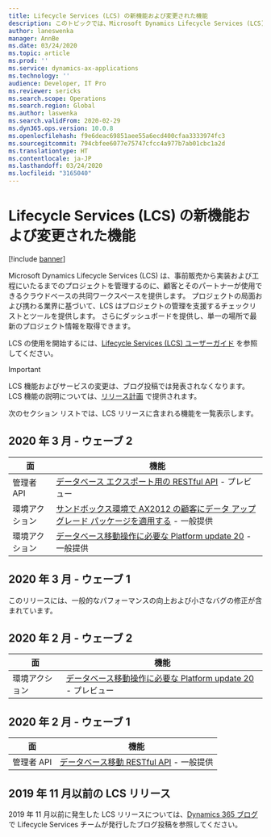 ```yaml
---
title: Lifecycle Services (LCS) の新機能および変更された機能
description: このトピックでは、Microsoft Dynamics Lifecycle Services (LCS) のリリース計画、主要な発表などへのリンクを提供します。
author: laneswenka
manager: AnnBe
ms.date: 03/24/2020
ms.topic: article
ms.prod: ''
ms.service: dynamics-ax-applications
ms.technology: ''
audience: Developer, IT Pro
ms.reviewer: sericks
ms.search.scope: Operations
ms.search.region: Global
ms.author: laswenka
ms.search.validFrom: 2020-02-29
ms.dyn365.ops.version: 10.0.8
ms.openlocfilehash: f9e6deac69851aee55a6ecd400cfaa3333974fc3
ms.sourcegitcommit: 794cbfee6077e75747cfcc4a977b7ab01cbc1a2d
ms.translationtype: HT
ms.contentlocale: ja-JP
ms.lasthandoff: 03/24/2020
ms.locfileid: "3165040"
---
```

# <a name="whats-new-or-changed-in-lifecycle-services-lcs"></a>Lifecycle Services (LCS) の新機能および変更された機能

[!include [banner](../includes/banner.md)]

Microsoft Dynamics Lifecycle Services (LCS) は、事前販売から実装および工程にいたるまでのプロジェクトを管理するのに、顧客とそのパートナーが使用できるクラウドベースの共同ワークスペースを提供します。 プロジェクトの局面および携わる業界に基づいて、LCS はプロジェクトの管理を支援するチェックリストとツールを提供します。 さらにダッシュボードを提供し、単一の場所で最新のプロジェクト情報を取得できます。

LCS の使用を開始するには、[Lifecycle Services (LCS) ユーザーガイド](lcs-user-guide.md) を参照してください。

> [!IMPORTANT]
> LCS 機能およびサービスの変更は、ブログ投稿では発表されなくなります。 LCS 機能の説明については、[リリース計画](https://go.microsoft.com/fwlink/?linkid=2010158) で提供されます。 

次のセクション リストでは、LCS リリースに含まれる機能を一覧表示します。

## <a name="march-2020---wave-2"></a>2020 年 3 月 - ウェーブ 2

| 面 | 機能 |
|------|---------|
| 管理者 API | [データベース エクスポート用の RESTful API](https://docs.microsoft.com/dynamics365-release-plan/2019wave2/finance-operations-crossapp-capabilities/restful-apis-database-export) - プレビュー |
| 環境アクション | [サンドボックス環境で AX2012 の顧客にデータ アップグレード パッケージを適用する](https://docs.microsoft.com/dynamics365-release-plan/2019wave2/finance-operations-crossapp-capabilities/apply-data-upgrade-packages-ax-2012-customers-sandbox-environments) - 一般提供 |
| 環境アクション | [データベース移動操作に必要な Platform update 20](https://docs.microsoft.com/dynamics365-release-plan/2019wave2/finance-operations-crossapp-capabilities/platform-update-20-required-database-movement-operations) - 一般提供|

## <a name="march-2020---wave-1"></a>2020 年 3 月 - ウェーブ 1

このリリースには、一般的なパフォーマンスの向上および小さなバグの修正が含まれています。  

## <a name="february-2020---wave-2"></a>2020 年 2 月 - ウェーブ 2

| 面 | 機能 |
|------|---------|
| 環境アクション | [データベース移動操作に必要な Platform update 20](https://docs.microsoft.com/dynamics365-release-plan/2019wave2/finance-operations-crossapp-capabilities/platform-update-20-required-database-movement-operations) - プレビュー |

## <a name="february-2020---wave-1"></a>2020 年 2 月 - ウェーブ 1

| 面 | 機能 |
|------|---------|
| 管理者 API | [データベース移動 RESTful API](https://docs.microsoft.com/dynamics365-release-plan/2019wave2/finance-operations-crossapp-capabilities/database-movement-restful-apis-lifecycle-services) - 一般提供 |

## <a name="lcs-releases-before-november-2019"></a>2019 年 11 月以前の LCS リリース

2019 年 11 月以前に発生した LCS リリースについては、[Dynamics 365 ブログ](https://cloudblogs.microsoft.com/dynamics365/author/lifecycle-services-team/) で Lifecycle Services チームが発行したブログ投稿を参照してください。
